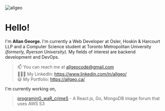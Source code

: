 <div align="left">
  <img src="https://github.com/allgeo/allgeo/assets/62227321/19546b5e-46ee-49e7-a64f-51c76b188bb8" alt="allgeo" >
  <h1> Hello!   </h1>
  <p>I'm <strong> Allan George. </strong> I'm currently a Web Developer at Osler, Hoskin & Harcourt LLP and a Computer Science student at Toronto Metropolitan University <i>(formerly, Ryerson University). </i> My fields of interest are backend development and DevOps. </p>

  > 📫 You can reach me at allgeocode@gmail.com <br>
  > 👨🏽‍💻 My LinkedIn: https://www.linkedin.com/in/allgeo/ <br>
  > 😃 My Portfolio: https://allgeo.ca/<br>
  
  I'm currently working on,
  > [programinG_waR_crimeS](https://github.com/allgeo/programinG_waR_crimeS) - A React.js, Go, MongoDB image forum that uses AWS S3<br>
  
</div>
